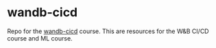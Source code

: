 # wandb-cicd
Repo for the [wandb-cicd](https://www.wandb.courses/courses/ci-cd-for-machine-learning) course.
This are resources for the W&B CI/CD course and ML course.
